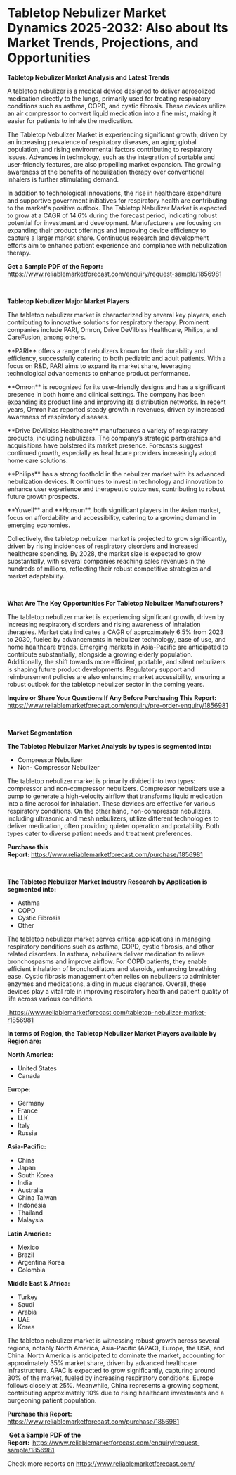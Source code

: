 <p><h1>Tabletop Nebulizer Market Dynamics 2025-2032: Also about Its Market Trends, Projections, and Opportunities</h1></p><p><strong>Tabletop Nebulizer Market Analysis and Latest Trends</strong></p>
<p><p>A tabletop nebulizer is a medical device designed to deliver aerosolized medication directly to the lungs, primarily used for treating respiratory conditions such as asthma, COPD, and cystic fibrosis. These devices utilize an air compressor to convert liquid medication into a fine mist, making it easier for patients to inhale the medication.</p><p>The Tabletop Nebulizer Market is experiencing significant growth, driven by an increasing prevalence of respiratory diseases, an aging global population, and rising environmental factors contributing to respiratory issues. Advances in technology, such as the integration of portable and user-friendly features, are also propelling market expansion. The growing awareness of the benefits of nebulization therapy over conventional inhalers is further stimulating demand.</p><p>In addition to technological innovations, the rise in healthcare expenditure and supportive government initiatives for respiratory health are contributing to the market's positive outlook. The Tabletop Nebulizer Market is expected to grow at a CAGR of 14.6% during the forecast period, indicating robust potential for investment and development. Manufacturers are focusing on expanding their product offerings and improving device efficiency to capture a larger market share. Continuous research and development efforts aim to enhance patient experience and compliance with nebulization therapy.</p></p>
<p><strong>Get a Sample PDF of the Report:&nbsp;</strong> <a href="https://www.reliablemarketforecast.com/enquiry/request-sample/1856981?utm_campaign=1766&utm_medium=2&utm_source=Github&utm_content=ia&utm_term=07022025&utm_id=tabletop-nebulizer">https://www.reliablemarketforecast.com/enquiry/request-sample/1856981</a></p>
<p>&nbsp;</p>
<p><strong>Tabletop Nebulizer Major Market Players</strong></p>
<p><p>The tabletop nebulizer market is characterized by several key players, each contributing to innovative solutions for respiratory therapy. Prominent companies include PARI, Omron, Drive DeVilbiss Healthcare, Philips, and CareFusion, among others.</p><p>**PARI** offers a range of nebulizers known for their durability and efficiency, successfully catering to both pediatric and adult patients. With a focus on R&D, PARI aims to expand its market share, leveraging technological advancements to enhance product performance. </p><p>**Omron** is recognized for its user-friendly designs and has a significant presence in both home and clinical settings. The company has been expanding its product line and improving its distribution networks. In recent years, Omron has reported steady growth in revenues, driven by increased awareness of respiratory diseases.</p><p>**Drive DeVilbiss Healthcare** manufactures a variety of respiratory products, including nebulizers. The company’s strategic partnerships and acquisitions have bolstered its market presence. Forecasts suggest continued growth, especially as healthcare providers increasingly adopt home care solutions.</p><p>**Philips** has a strong foothold in the nebulizer market with its advanced nebulization devices. It continues to invest in technology and innovation to enhance user experience and therapeutic outcomes, contributing to robust future growth prospects.</p><p>**Yuwell** and **Honsun**, both significant players in the Asian market, focus on affordability and accessibility, catering to a growing demand in emerging economies. </p><p>Collectively, the tabletop nebulizer market is projected to grow significantly, driven by rising incidences of respiratory disorders and increased healthcare spending. By 2028, the market size is expected to grow substantially, with several companies reaching sales revenues in the hundreds of millions, reflecting their robust competitive strategies and market adaptability.</p></p>
<p>&nbsp;</p>
<p><strong>What Are The Key Opportunities For Tabletop Nebulizer Manufacturers?</strong></p>
<p><p>The tabletop nebulizer market is experiencing significant growth, driven by increasing respiratory disorders and rising awareness of inhalation therapies. Market data indicates a CAGR of approximately 6.5% from 2023 to 2030, fueled by advancements in nebulizer technology, ease of use, and home healthcare trends. Emerging markets in Asia-Pacific are anticipated to contribute substantially, alongside a growing elderly population. Additionally, the shift towards more efficient, portable, and silent nebulizers is shaping future product developments. Regulatory support and reimbursement policies are also enhancing market accessibility, ensuring a robust outlook for the tabletop nebulizer sector in the coming years.</p></p>
<p><strong>Inquire or Share Your Questions If Any Before Purchasing This Report:</strong> <a href="https://www.reliablemarketforecast.com/enquiry/pre-order-enquiry/1856981?utm_campaign=1766&utm_medium=2&utm_source=Github&utm_content=ia&utm_term=07022025&utm_id=tabletop-nebulizer">https://www.reliablemarketforecast.com/enquiry/pre-order-enquiry/1856981</a></p>
<p>&nbsp;</p>
<p><strong>Market Segmentation</strong></p>
<p><strong>The Tabletop Nebulizer Market Analysis by types is segmented into:</strong></p>
<p><ul><li>Compressor Nebulizer</li><li>Non- Compressor Nebulizer</li></ul></p>
<p><p>The tabletop nebulizer market is primarily divided into two types: compressor and non-compressor nebulizers. Compressor nebulizers use a pump to generate a high-velocity airflow that transforms liquid medication into a fine aerosol for inhalation. These devices are effective for various respiratory conditions. On the other hand, non-compressor nebulizers, including ultrasonic and mesh nebulizers, utilize different technologies to deliver medication, often providing quieter operation and portability. Both types cater to diverse patient needs and treatment preferences.</p></p>
<p><strong>Purchase this Report:&nbsp;</strong><a href="https://www.reliablemarketforecast.com/purchase/1856981?utm_campaign=1766&utm_medium=2&utm_source=Github&utm_content=ia&utm_term=07022025&utm_id=tabletop-nebulizer">https://www.reliablemarketforecast.com/purchase/1856981</a></p>
<p>&nbsp;</p>
<p><strong>The Tabletop Nebulizer Market Industry Research by Application is segmented into:</strong></p>
<p><ul><li>Asthma</li><li>COPD</li><li>Cystic Fibrosis</li><li>Other</li></ul></p>
<p><p>The tabletop nebulizer market serves critical applications in managing respiratory conditions such as asthma, COPD, cystic fibrosis, and other related disorders. In asthma, nebulizers deliver medication to relieve bronchospasms and improve airflow. For COPD patients, they enable efficient inhalation of bronchodilators and steroids, enhancing breathing ease. Cystic fibrosis management often relies on nebulizers to administer enzymes and medications, aiding in mucus clearance. Overall, these devices play a vital role in improving respiratory health and patient quality of life across various conditions.</p></p>
<p><a href="https://www.reliablemarketforecast.com/tabletop-nebulizer-market-r1856981?utm_campaign=1766&utm_medium=2&utm_source=Github&utm_content=ia&utm_term=07022025&utm_id=tabletop-nebulizer">&nbsp;https://www.reliablemarketforecast.com/tabletop-nebulizer-market-r1856981</a></p>
<p><strong>In terms of Region, the Tabletop Nebulizer Market Players available by Region are:</strong></p>
<p>
    <p> <strong> North America: </strong>
        <ul>
            <li>United States</li>
            <li>Canada</li>
        </ul>
        </p> 
    <p> <strong> Europe: </strong>
        <ul>
            <li>Germany</li>
            <li>France</li>
            <li>U.K.</li>
            <li>Italy</li>
            <li>Russia</li>
        </ul>
        </p> 
    <p> <strong> Asia-Pacific: </strong>
        <ul>
            <li>China</li>
            <li>Japan</li>
            <li>South Korea</li>
            <li>India</li>
            <li>Australia</li>
            <li>China Taiwan</li>
            <li>Indonesia</li>
            <li>Thailand</li>
            <li>Malaysia</li>
        </ul>
        </p> 
    <p> <strong> Latin America: </strong>
        <ul>
            <li>Mexico</li>
            <li>Brazil</li>
            <li>Argentina Korea</li>
            <li>Colombia</li>
        </ul>
        </p> 
    <p> <strong> Middle East & Africa: </strong>
        <ul>
            <li>Turkey</li>
            <li>Saudi</li>
            <li>Arabia</li>
            <li>UAE</li>
            <li>Korea</li>
        </ul>
    </p>
    </p>
<p><p>The tabletop nebulizer market is witnessing robust growth across several regions, notably North America, Asia-Pacific (APAC), Europe, the USA, and China. North America is anticipated to dominate the market, accounting for approximately 35% market share, driven by advanced healthcare infrastructure. APAC is expected to grow significantly, capturing around 30% of the market, fueled by increasing respiratory conditions. Europe follows closely at 25%. Meanwhile, China represents a growing segment, contributing approximately 10% due to rising healthcare investments and a burgeoning patient population.</p></p>
<p><strong>Purchase this Report: </strong><a href="https://www.reliablemarketforecast.com/purchase/1856981?utm_campaign=1766&utm_medium=2&utm_source=Github&utm_content=ia&utm_term=07022025&utm_id=tabletop-nebulizer">https://www.reliablemarketforecast.com/purchase/1856981</a></p>
<p>&nbsp;<strong>Get a Sample PDF of the Report:&nbsp;&nbsp;</strong><a href="https://www.reliablemarketforecast.com/enquiry/request-sample/1856981?utm_campaign=1766&utm_medium=2&utm_source=Github&utm_content=ia&utm_term=07022025&utm_id=tabletop-nebulizer">https://www.reliablemarketforecast.com/enquiry/request-sample/1856981</a></p>
<p><strong></strong></p>
<p>Check more reports on <a href="https://www.reliablemarketforecast.com/?utm_campaign=1766&utm_medium=2&utm_source=Github&utm_content=ia&utm_term=07022025&utm_id=tabletop-nebulizer">https://www.reliablemarketforecast.com/</a></p>